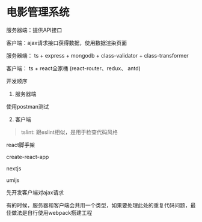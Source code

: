 # 电影管理系统

服务器端：提供API接口

客户端：ajax请求接口获得数据，使用数据渲染页面

服务器端： ts + express + mongodb + class-validator + class-transformer

客户端： ts + react全家桶 (react-router、redux、 antd)

开发顺序

1. 服务器端

使用postman测试

2. 客户端

> tslint: 跟eslint相似，是用于检查代码风格

react脚手架

create-react-app

nextjs

umijs

先开发客户端对ajax请求

有的时候，服务器和客户端会共用一个类型，如果要处理此处的重复代码问题，最佳做法是自行使用webpack搭建工程